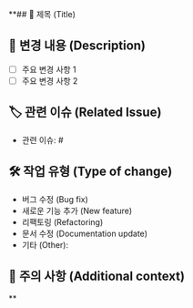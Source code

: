 **## 📄 제목 (Title)
<!-- 여기에 해당 PR의 간단한 제목을 작성하세요. -->

## 📝 변경 내용 (Description)
<!-- PR에서 수행된 작업을 간단하고 명확하게 설명하세요. -->
- [ ] 주요 변경 사항 1
- [ ] 주요 변경 사항 2

## 🏷️ 관련 이슈 (Related Issue)
<!-- 이 PR이 해결하는 이슈를 명시하세요. 예시: Fixes #123 -->
- 관련 이슈: #

## 🛠️ 작업 유형 (Type of change)
<!-- ⬇️ 작업 유형 중 하나를 선택하세요 -->
- 버그 수정 (Bug fix)
- 새로운 기능 추가 (New feature)
- 리팩토링 (Refactoring)
- 문서 수정 (Documentation update)
- 기타 (Other):

## 🚨 주의 사항 (Additional context)
<!-- 변경 사항과 관련하여 리뷰어가 알아야 할 추가 사항을 적어주세요. -->

<!-- 
📌 기능 번호 안내
────────────────────
  0️⃣ : 문서 구조 변경
  1️⃣ : 로그인/회원가입
  2️⃣ : 마이페이지
  3️⃣ : 홈 화면
  4️⃣ : 검색 화면
────────────────────
-->**
